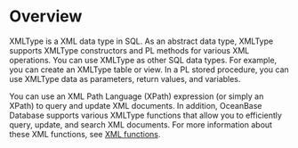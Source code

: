 # Overview

XMLType is a XML data type in SQL. As an abstract data type, XMLType supports XMLType constructors and PL methods for various XML operations.
You can use XMLType as other SQL data types. For example, you can create an XMLType table or view. In a PL stored procedure, you can use XMLType data as parameters, return values, and variables.

You can use an XML Path Language (XPath) expression (or simply an XPath) to query and update XML documents. In addition, OceanBase Database supports various XMLType functions that allow you to efficiently query, update, and search XML documents. For more information about these XML functions, see [XML functions](../../../500.functions-of-oracle-mode/200.single-row-functions-of-oracle-mode/1300.xml-functions-of-oracle-mode/100.xml-functions-overview-of-oracle-mode.md).
